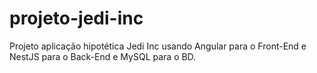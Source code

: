 # projeto-jedi-inc
Projeto aplicação hipotética Jedi Inc usando Angular para o Front-End e NestJS para o Back-End e MySQL para o BD.

